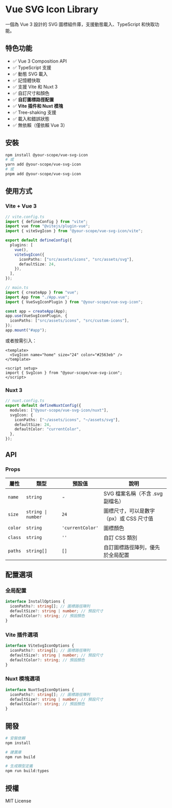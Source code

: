 # Vue SVG Icon Library

一個為 Vue 3 設計的 SVG 圖標組件庫，支援動態載入、TypeScript 和快取功能。

## 特色功能

- ✅ Vue 3 Composition API
- ✅ TypeScript 支援
- ✅ 動態 SVG 載入
- ✅ 記憶體快取
- ✅ 支援 Vite 和 Nuxt 3
- ✅ 自訂尺寸和顏色
- ✅ **自訂圖標路徑配置**
- ✅ **Vite 插件和 Nuxt 模塊**
- ✅ Tree-shaking 支援
- ✅ 載入和錯誤狀態
- ✅ 無依賴（僅依賴 Vue 3）

## 安裝

```bash
npm install @your-scope/vue-svg-icon
# 或
yarn add @your-scope/vue-svg-icon
# 或
pnpm add @your-scope/vue-svg-icon
```

## 使用方式

### Vite + Vue 3

```typescript
// vite.config.ts
import { defineConfig } from "vite";
import vue from "@vitejs/plugin-vue";
import { viteSvgIcon } from "@your-scope/vue-svg-icon/vite";

export default defineConfig({
  plugins: [
    vue(),
    viteSvgIcon({
      iconPaths: ["src/assets/icons", "src/assets/svg"],
      defaultSize: 24,
    }),
  ],
});
```

```typescript
// main.ts
import { createApp } from "vue";
import App from "./App.vue";
import { VueSvgIconPlugin } from "@your-scope/vue-svg-icon";

const app = createApp(App);
app.use(VueSvgIconPlugin, {
  iconPaths: ["src/assets/icons", "src/custom-icons"],
});
app.mount("#app");
```

或者按需引入：

```vue
<template>
  <SvgIcon name="home" size="24" color="#2563eb" />
</template>

<script setup>
import { SvgIcon } from "@your-scope/vue-svg-icon";
</script>
```

### Nuxt 3

```typescript
// nuxt.config.ts
export default defineNuxtConfig({
  modules: ["@your-scope/vue-svg-icon/nuxt"],
  svgIcon: {
    iconPaths: ["~/assets/icons", "~/assets/svg"],
    defaultSize: 24,
    defaultColor: "currentColor",
  },
});
```

## API

### Props

| 屬性    | 類型               | 預設值           | 說明                                    |
| ------- | ------------------ | ---------------- | --------------------------------------- |
| `name`  | `string`           | -                | SVG 檔案名稱（不含 .svg 副檔名）        |
| `size`  | `string \| number` | `24`             | 圖標尺寸，可以是數字（px）或 CSS 尺寸值 |
| `color` | `string`           | `'currentColor'` | 圖標顏色                                |
| `class` | `string`           | `''`             | 自訂 CSS 類別                           |
| `paths` | `string[]`         | `[]`             | 自訂圖標路徑陣列，優先於全局配置        |

## 配置選項

### 全局配置

```typescript
interface InstallOptions {
  iconPaths?: string[]; // 圖標路徑陣列
  defaultSize?: string | number; // 預設尺寸
  defaultColor?: string; // 預設顏色
}
```

### Vite 插件選項

```typescript
interface ViteSvgIconOptions {
  iconPaths?: string[]; // 圖標路徑陣列
  defaultSize?: string | number; // 預設尺寸
  defaultColor?: string; // 預設顏色
}
```

### Nuxt 模塊選項

```typescript
interface NuxtSvgIconOptions {
  iconPaths?: string[]; // 圖標路徑陣列
  defaultSize?: string | number; // 預設尺寸
  defaultColor?: string; // 預設顏色
}
```

## 開發

```bash
# 安裝依賴
npm install

# 建置庫
npm run build

# 生成類型定義
npm run build:types
```

## 授權

MIT License
